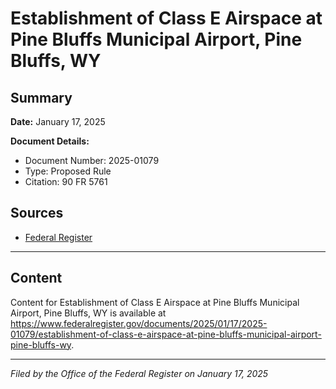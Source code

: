 # Establishment of Class E Airspace at Pine Bluffs Municipal Airport, Pine Bluffs, WY

## Summary

**Date:** January 17, 2025

**Document Details:**
- Document Number: 2025-01079
- Type: Proposed Rule
- Citation: 90 FR 5761

## Sources
- [Federal Register](https://www.federalregister.gov/documents/2025/01/17/2025-01079/establishment-of-class-e-airspace-at-pine-bluffs-municipal-airport-pine-bluffs-wy)

---

## Content

Content for Establishment of Class E Airspace at Pine Bluffs Municipal Airport, Pine Bluffs, WY is available at https://www.federalregister.gov/documents/2025/01/17/2025-01079/establishment-of-class-e-airspace-at-pine-bluffs-municipal-airport-pine-bluffs-wy.

---

*Filed by the Office of the Federal Register on January 17, 2025*
